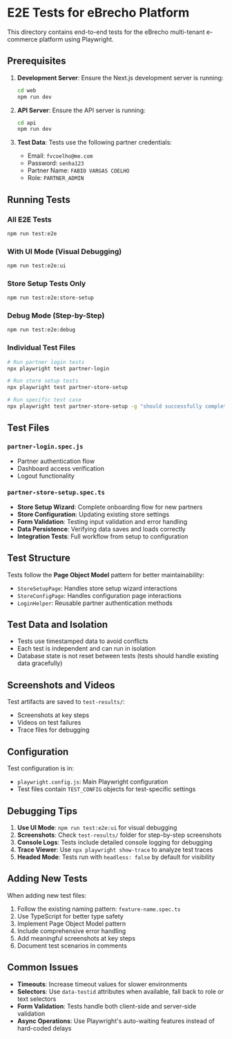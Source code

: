 # E2E Tests for eBrecho Platform

This directory contains end-to-end tests for the eBrecho multi-tenant e-commerce platform using Playwright.

## Prerequisites

1. **Development Server**: Ensure the Next.js development server is running:
   ```bash
   cd web
   npm run dev
   ```

2. **API Server**: Ensure the API server is running:
   ```bash
   cd api
   npm run dev
   ```

3. **Test Data**: Tests use the following partner credentials:
   - Email: `fvcoelho@me.com`
   - Password: `senha123`
   - Partner Name: `FABIO VARGAS COELHO`
   - Role: `PARTNER_ADMIN`

## Running Tests

### All E2E Tests
```bash
npm run test:e2e
```

### With UI Mode (Visual Debugging)
```bash
npm run test:e2e:ui
```

### Store Setup Tests Only
```bash
npm run test:e2e:store-setup
```

### Debug Mode (Step-by-Step)
```bash
npm run test:e2e:debug
```

### Individual Test Files
```bash
# Run partner login tests
npx playwright test partner-login

# Run store setup tests
npx playwright test partner-store-setup

# Run specific test case
npx playwright test partner-store-setup -g "should successfully complete store setup"
```

## Test Files

### `partner-login.spec.js`
- Partner authentication flow
- Dashboard access verification
- Logout functionality

### `partner-store-setup.spec.ts`
- **Store Setup Wizard**: Complete onboarding flow for new partners
- **Store Configuration**: Updating existing store settings
- **Form Validation**: Testing input validation and error handling
- **Data Persistence**: Verifying data saves and loads correctly
- **Integration Tests**: Full workflow from setup to configuration

## Test Structure

Tests follow the **Page Object Model** pattern for better maintainability:

- `StoreSetupPage`: Handles store setup wizard interactions
- `StoreConfigPage`: Handles configuration page interactions  
- `LoginHelper`: Reusable partner authentication methods

## Test Data and Isolation

- Tests use timestamped data to avoid conflicts
- Each test is independent and can run in isolation
- Database state is not reset between tests (tests should handle existing data gracefully)

## Screenshots and Videos

Test artifacts are saved to `test-results/`:
- Screenshots at key steps
- Videos on test failures
- Trace files for debugging

## Configuration

Test configuration is in:
- `playwright.config.js`: Main Playwright configuration
- Test files contain `TEST_CONFIG` objects for test-specific settings

## Debugging Tips

1. **Use UI Mode**: `npm run test:e2e:ui` for visual debugging
2. **Screenshots**: Check `test-results/` folder for step-by-step screenshots
3. **Console Logs**: Tests include detailed console logging for debugging
4. **Trace Viewer**: Use `npx playwright show-trace` to analyze test traces
5. **Headed Mode**: Tests run with `headless: false` by default for visibility

## Adding New Tests

When adding new test files:

1. Follow the existing naming pattern: `feature-name.spec.ts`
2. Use TypeScript for better type safety
3. Implement Page Object Model pattern
4. Include comprehensive error handling
5. Add meaningful screenshots at key steps
6. Document test scenarios in comments

## Common Issues

- **Timeouts**: Increase timeout values for slower environments
- **Selectors**: Use `data-testid` attributes when available, fall back to role or text selectors
- **Form Validation**: Tests handle both client-side and server-side validation
- **Async Operations**: Use Playwright's auto-waiting features instead of hard-coded delays
